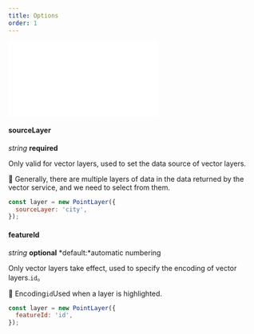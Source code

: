 ```yaml
---
title: Options
order: 1
---
```


<embed src="@/docs/api/common/style.md"></embed>

#### sourceLayer

<description> *string* **required** </description>

Only valid for vector layers, used to set the data source of vector layers.

🌟 Generally, there are multiple layers of data in the data returned by the vector service, and we need to select from them.

```javascript
const layer = new PointLayer({
  sourceLayer: 'city',
});
```

#### featureId

<description> *string* **optional** *default:*automatic numbering</description>

Only vector layers take effect, used to specify the encoding of vector layers.`id`。

🌟 Encoding`id`Used when a layer is highlighted.

```javascript
const layer = new PointLayer({
  featureId: 'id',
});
```
